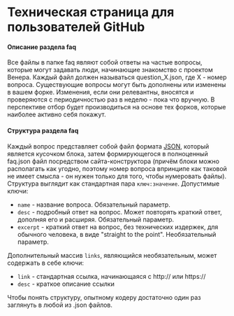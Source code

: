# Техническая страница для пользователей GitHub

#### Описание раздела faq
Все файлы в папке faq являют собой ответы на частые вопросы, которые могут задавать люди, начинающие знакомство с проектом Венера. Каждый файл должен называться question_X.json, где X - номер вопроса. Существующие вопросы могут быть дополнены или изменены в вашем форке. Изменения, если они релевантны, вносятся и проверяются с периодичностью раз в неделю - пока что вручную. В перспективе отбор будет производиться на основе тех форков, которые наиболее активно себя покажут.

#### Структура раздела faq
Каждый вопрос представляет собой файл формата [JSON](https://ru.wikipedia.org/wiki/JSON), который является кусочком блока, затем формирующегося в полноценный faq.json файл посредством сайта-конструктора (причём блоки можно располагать как угодно, поэтому номер вопроса впринципе как таковой не имеет смысла - он нужен только для того, чтобы нумеровать файлы). Структура выглядит как стандартная пара `ключ:значение`. Допустимые ключи:
* `name` - название вопроса. Обязательный параметр.
* `desc` - подробный ответ на вопрос. Может повторять краткий ответ, дополняя его и расширяя. Обязательный параметр.
* `excerpt` - краткий ответ на вопрос, без технических издержек, для обычного человека, в виде "straight to the point". Необязательный параметр.

Дополнительный массив `links`, являющийся необязательным, может содержать в себе ключи:
* `link` - стандартная ссылка, начинающаяся с http:// или https://
* `desc` - краткое описание ссылки

Чтобы понять структуру, опытному кодеру достаточно один раз заглянуть в любой из .json файлов.
